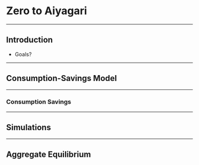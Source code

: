 # Zero to Aiyagari

---

## Introduction

- Goals? 

---

## Consumption-Savings Model

----

### Consumption Savings

---

## Simulations

---

## Aggregate Equilibrium

